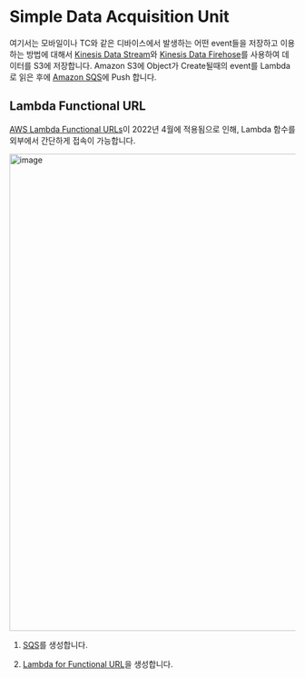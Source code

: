 # Simple Data Acquisition Unit

여기서는 모바일이나 TC와 같은 디바이스에서 발생하는 어떤 event들을 저장하고 이용하는 방법에 대해서 [Kinesis Data Stream](https://github.com/kyopark2014/technical-summary/blob/main/kinesis-data-stream.md)와 [Kinesis Data Firehose](https://github.com/kyopark2014/technical-summary/blob/main/kinesis-data-firehose.md)를 사용하여 데이터를 S3에 저장합니다. Amazon S3에 Object가 Create될때의 event를 Lambda로 읽은 후에 [Amazon SQS](https://github.com/kyopark2014/technical-summary/blob/main/sqs.md)에 Push 합니다. 


## Lambda Functional URL

[AWS Lambda Functional URLs](https://aws.amazon.com/ko/about-aws/whats-new/2022/04/aws-lambda-function-urls-built-in-https-endpoints/)이 2022년 4월에 적용됨으로 인해, Lambda 함수를 외부에서 간단하게 접속이 가능합니다. 


<img width="841" alt="image" src="https://user-images.githubusercontent.com/52392004/165455510-88a432d1-379d-4098-8dbd-bd3e77c1d230.png">


1) [SQS](https://github.com/kyopark2014/simple-data-aquisition-unit/blob/main/sqs.md)를 생성합니다. 
  
2) [Lambda for Functional URL](https://github.com/kyopark2014/simple-data-aquisition-unit/blob/main/lambda-functional-url-sqs.md)을 생성합니다.

